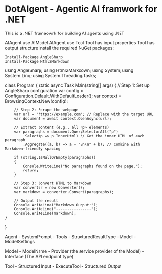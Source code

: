 # DotAIgent - Agentic AI framwork for .NET

This is a .NET frameowrk for building AI agents using .NET


AIAgent use AIModel
AIAgent use Tool
Tool has input properties
Tool has output structure
Install the required NuGet packages:

    Install-Package AngleSharp
    Install-Package Html2Markdown

using AngleSharp;
using Html2Markdown;
using System;
using System.Linq;
using System.Threading.Tasks;

class Program
{
    static async Task Main(string[] args)
    {
        // Step 1: Set up AngleSharp configuration
        var config = Configuration.Default.WithDefaultLoader();
        var context = BrowsingContext.New(config);

        // Step 2: Scrape the webpage
        var url = "https://example.com"; // Replace with the target URL
        var document = await context.OpenAsync(url);

        // Extract content (e.g., all <p> elements)
        var paragraphs = document.QuerySelectorAll("p")
            .Select(p => p.InnerHtml) // Get the inner HTML of each paragraph
            .Aggregate((a, b) => a + "\n\n" + b); // Combine with Markdown-friendly spacing

        if (string.IsNullOrEmpty(paragraphs))
        {
            Console.WriteLine("No paragraphs found on the page.");
            return;
        }

        // Step 3: Convert HTML to Markdown
        var converter = new Converter();
        var markdown = converter.Convert(paragraphs);

        // Output the result
        Console.WriteLine("Markdown Output:");
        Console.WriteLine("----------------");
        Console.WriteLine(markdown);
    }
}

Agent
    - SystemPrompt
    - Tools
    - StructuredResultType
    - Model
    - ModelSettings

Model
    - ModelName
    - Provider (the service provider of the Model)
    - Interface (The API endpoint type)

Tool
    - Structured Input
    - ExecuteTool
    - Structured Output
